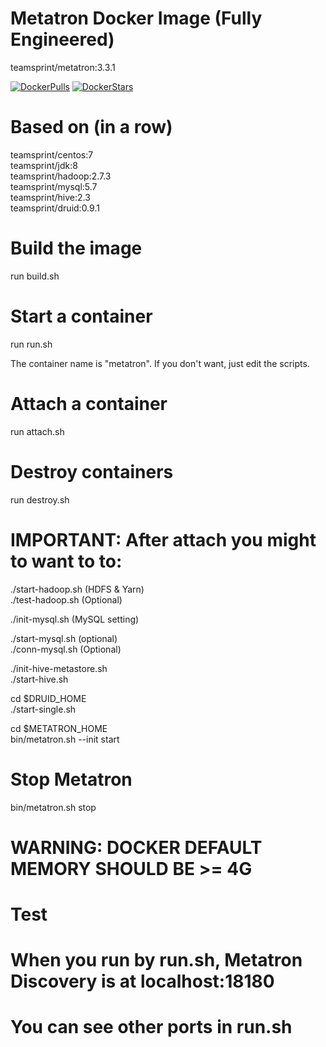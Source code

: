 # Metatron Docker Image (Fully Engineered)

teamsprint/metatron:3.3.1

[![DockerPulls](https://img.shields.io/docker/pulls/teamsprint/docker-metatron.svg)](https://registry.hub.docker.com/u/teamsprint/docker-metatron/)
[![DockerStars](https://img.shields.io/docker/stars/teamsprint/docker-metatron.svg)](https://registry.hub.docker.com/u/teamsprint/docker-metatron/)

# Based on (in a row)

teamsprint/centos:7<br/>
teamsprint/jdk:8<br/>
teamsprint/hadoop:2.7.3<br/>
teamsprint/mysql:5.7<br/>
teamsprint/hive:2.3<br/>
teamsprint/druid:0.9.1

# Build the image

run build.sh

# Start a container

run run.sh

The container name is "metatron". If you don't want, just edit the scripts.

# Attach a container

run attach.sh

# Destroy containers

run destroy.sh

# IMPORTANT: After attach you might to want to to:
./start-hadoop.sh (HDFS & Yarn)<br/>
./test-hadoop.sh (Optional)<br/>

./init-mysql.sh (MySQL setting)<br/>

./start-mysql.sh (optional)<br/>
./conn-mysql.sh (Optional)<br/>

./init-hive-metastore.sh<br/>
./start-hive.sh<br/>

cd $DRUID_HOME<br/>
./start-single.sh<br/>

cd $METATRON_HOME<br/>
bin/metatron.sh --init start<br/>

# Stop Metatron

bin/metatron.sh stop

# WARNING: DOCKER DEFAULT MEMORY SHOULD BE >= 4G

# Test
# When you run by run.sh, Metatron Discovery is at localhost:18180
# You can see other ports in run.sh

